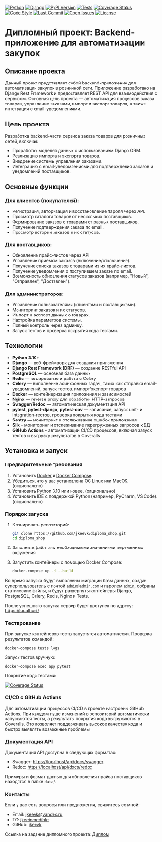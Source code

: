 [![Python](https://img.shields.io/badge/python-3.12.8-blue?logo=python&logoColor=white)](https://www.python.org/)
[![Django](https://img.shields.io/badge/django-5.1.7-green?logo=django)](https://www.djangoproject.com/)
[![PyPI Version](https://img.shields.io/pypi/v/djangorestframework.svg)](https://pypi.org/project/djangorestframework/)
[![Tests](https://img.shields.io/github/actions/workflow/status/jkeevk/diploma_shop/coverage.yml?branch=main&label=tests&logo=github)](https://github.com/jkeevk/diploma_shop/actions/workflows/coverage.yml)
[![Coverage Status](https://coveralls.io/repos/github/jkeevk/diploma_shop/badge.svg)](https://coveralls.io/github/jkeevk/diploma_shop)
[![Code Style](https://img.shields.io/badge/code%20style-black-000000.svg)](https://github.com/psf/black)
[![Last Commit](https://img.shields.io/github/last-commit/jkeevk/diploma_shop.svg)](https://github.com/your-username/your-repo/commits)
[![Open Issues](https://img.shields.io/github/issues-raw/jkeevk/diploma_shop.svg)](https://github.com/your-username/your-repo/issues)
[![License](https://img.shields.io/github/license/jkeevk/diploma_shop)](https://github.com/jkeevk/diploma_shop/blob/main/LICENSE)
# Дипломный проект: Backend-приложение для автоматизации закупок

## Описание проекта

Данный проект представляет собой backend-приложение для автоматизации закупок в розничной сети. Приложение разработано на Django Rest Framework и предоставляет REST API для взаимодействия с сервисом. Основная цель проекта — автоматизация процессов заказа товаров, управление заказами, импорт и экспорт товаров, а также интеграция с email-уведомлениями.

## Цель проекта

Разработка backend-части сервиса заказа товаров для розничных сетей, включая:
- Проработку моделей данных с использованием Django ORM.
- Реализацию импорта и экспорта товаров.
- Внедрение системы управления заказами.
- Интеграцию с email-уведомлениями для подтверждения заказов и уведомлений поставщиков.

## Основные функции

### Для клиентов (покупателей):
- Регистрация, авторизация и восстановление пароля через API.
- Просмотр каталога товаров от нескольких поставщиков.
- Формирование заказов с товарами от разных поставщиков.
- Получение подтверждения заказа по email.
- Просмотр истории заказов и их статусов.

### Для поставщиков:
- Обновление прайс-листов через API.
- Управление приёмом заказов (включение/отключение).
- Получение списка заказов с товарами из их прайс-листов.
- Получение уведомления о поступившем заказе по email.
- Возможность обновления статусов заказов (например, "Новый", "Отправлен", "Доставлен").

### Для администраторов:
- Управление пользователями (клиентами и поставщиками).
- Мониторинг заказов и их статусов.
- Импорт и экспорт данных о товарах.
- Настройка параметров системы.
- Полный контроль через админку.
- Запуск тестов и проверка покрытия кода тестами.

## Технологии

- **Python 3.10+**  
- **Django** — веб-фреймворк для создания приложения  
- **Django Rest Framework (DRF)** — создание RESTful API  
- **PostgreSQL** — основная база данных  
- **Redis** — кеширование и работа с Celery  
- **Celery** — выполнение асинхронных задач, таких как отправка email-уведомлений, запуск тестов, импорт/экспорт товаров  
- **Docker** — контейнеризация приложения и зависимостей  
- **Nginx** — reverse proxy для обработки HTTP-запросов  
- **Swagger/Redoc** — автоматическая документация API  
- **pytest**, **pytest-django**, **pytest-cov** — написание, запуск unit- и integration-тестов, проверка покрытия кода тестами
- **Sentry** — мониторинг и отслеживание ошибок приложения
- **Silk** - мониторинг и отслеживание перегруженных запросов к БД
- **GitHub Actions** - автоматизации CI/CD процессов, включая запуск тестов и выгрузку результатов в Coveralls


## Установка и запуск

### Предварительные требования

1. Установить [Docker](https://www.docker.com/) и [Docker Compose](https://docs.docker.com/compose/install/).
2. Убедиться, что у вас установлена ОС Linux или MacOS. (опционально)
3. Установить Python 3.10 или новее. (опционально)
4. Установить IDE с поддержкой Python (например, PyCharm, VS Code). (опционально)

### Порядок запуска

1. Клонировать репозиторий:
   
   ```bash
   git clone https://github.com/jkeevk/diploma_shop.git
   cd diploma_shop
   ```

2. Заполнить файл `.env` необходимыми значениями переменных окружения.

3. Запустить контейнеры с помощью Docker Compose:

    ```bash
    docker-compose up -d --build
    ```

Во время запуска будут выполнены миграции базы данных, создан суперпользователь с почтой `admin@admin.com` и паролем `admin`, собраны статические файлы, и будут развернуты контейнеры Django, PostgreSQL, Celery, Redis, Nginx и Tests.

После успешного запуска сервер будет доступен по адресу: [https://localhost/](https://localhost/)

### Тестирование

При запуске контейнеров тесты запустятся автоматически.
Проверка результатов командой:

```bash
docker-compose tests logs
```

Запуск тестов вручную:

```bash
docker-compose exec app pytest
```

Покрытие кода тестами:

[![Coverage Status](https://coveralls.io/repos/github/jkeevk/diploma_shop/badge.svg?branch=main)](https://coveralls.io/github/jkeevk/diploma_shop?branch=main)

### CI/CD с GitHub Actions

Для автоматизации процессов CI/CD в проекте настроены GitHub Actions. При каждом пуше изменений в репозиторий автоматически запускаются тесты, а результаты покрытия кода выгружаются в Coveralls. Это позволяет поддерживать высокое качество кода и быстро выявлять возможные проблемы.

### Документация API

Документация API доступна в следующих форматах:

- Swagger: [https://localhost/api/docs/swagger](https://localhost/api/docs/swagger)
- Redoc: [https://localhost/api/docs/redoc](https://localhost/api/docs/redoc)

Примеры и формат данных для обновления прайса поставщиков находятся в папке `data/`.

### Контакты

Если у вас есть вопросы или предложения, свяжитесь со мной:

- Email: jkeevk@yandex.ru
- TG: [jkeeincredible](https://t.me/jkeeincredible)
- GitHub: [jkeevk](https://github.com/jkeevk/)

Ссылка на задание дипломного проекта: [Диплом](https://github.com/netology-code/python-final-diplom)
